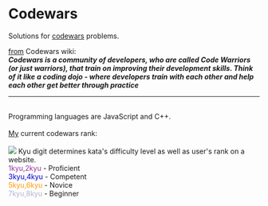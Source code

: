 # Codewars
Solutions for <a href="http://www.codewars.com">codewars</a> problems.

<a href="https://github.com/Codewars/codewars.com/wiki/About-Codewars">from</a> Codewars wiki:
<br>
<b><i>Codewars is a community of developers, who are called Code Warriors (or just warriors), that train on improving their development skills. Think of it like a coding dojo - where developers train with each other and help each other get better through practice</i></b>
<br>
<hr>
<br>
Programming languages are JavaScript and C++.
<br>
<br>
<a href=https://www.codewars.com/users/M0rTy_>My</a> current codewars rank:
<br>
<br>
<img src=https://www.codewars.com/users/M0rTy_/badges/large>
Kyu digit determines kata's difficulty level as well as user's rank on a website.
<br>
<font color=#993399>1kyu,2kyu</font> - Proficient
<br>
<font color=#0000cc>3kyu,4kyu</font> - Competent
<br>
<font color=#ff9900>5kyu,6kyu</font> - Novice
<br>
<font color=#b3b3cc>7kyu,8kyu</font> - Beginner
<br>
